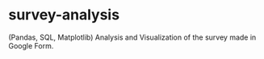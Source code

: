 # survey-analysis
(Pandas, SQL, Matplotlib) Analysis and Visualization of the survey made in Google Form.
